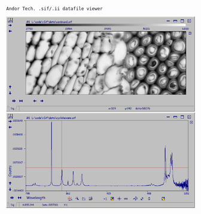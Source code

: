 
	Andor Tech. .sif/.ii datafile viewer


![screenshots of app](./screenshots/image.png)
![screenshots of app](./screenshots/2d.png)



